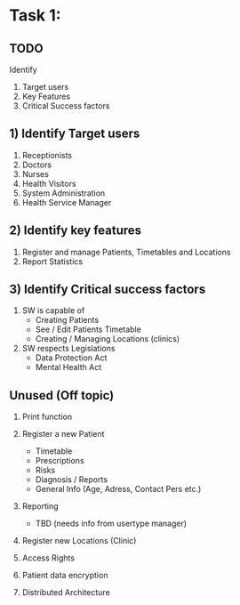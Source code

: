 # Task 1:

## TODO

Identify

1) Target users
2) Key Features
3) Critical Success factors

## 1) Identify Target users

1) Receptionists
2) Doctors
3) Nurses
4) Health Visitors
5) System Administration
6) Health Service Manager

## 2) Identify key features

1) Register and manage Patients, Timetables and Locations
2) Report Statistics

## 3) Identify Critical success factors

1) SW is capable of
    - Creating Patients
    - See / Edit Patients Timetable
    - Creating / Managing Locations (clinics)
2) SW respects Legislations
    - Data Protection Act
    - Mental Health Act

## Unused (Off topic)

1) Print function

1) Register a new Patient
   - Timetable
   - Prescriptions
   - Risks
   - Diagnosis / Reports
   - General Info (Age, Adress, Contact Pers etc.)
2) Reporting
   - TBD (needs info from usertype manager)
3) Register new Locations (Clinic)
4) Access Rights
5) Patient data encryption
1) Distributed Architecture
